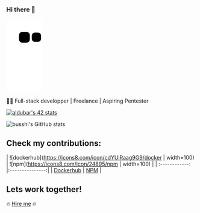 ### Hi there 👋

![snake gif](https://github.com/SingularisArt/SingularisArt/blob/output/github-contribution-grid-snake.svg)

👨‍💻 Full-stack developper | Freelance | Aspiring Pentester

[![aldubar's 42 stats](https://badge42.vercel.app/api/v2/cl1p4dvqu002109k1x3fvx39n/stats?cursusId=21&coalitionId=48)](https://github.com/JaeSeoKim/badge42)

![busshi's GitHub stats](https://github-readme-stats.vercel.app/api?username=busshi&show_icons=true&theme=gruvbox)


Check my contributions:
---
| ![dockerhub](https://icons8.com/icon/cdYUlRaag9G9/docker | width=100) | ![npm](https://icons8.com/icon/24895/npm | width=100) |
| :------------: |:---------------:|
| [Dockerhub](https://hub.docker.com/u/busshi) | [NPM](https://www.npmjs.com/search?q=busshi) |


Lets work together!
---
🔥 [Hire me](https://www.malt.fr/profile/alexandredubar) 🔥
